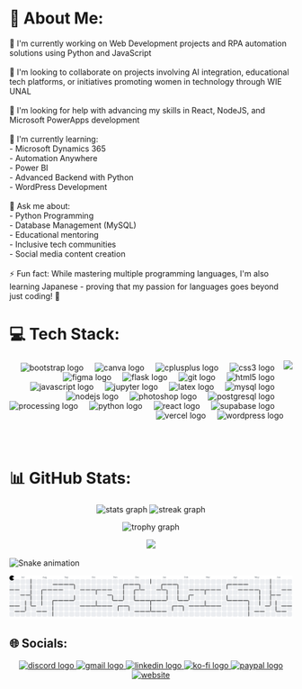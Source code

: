 # 💫 About Me:

🔭 I'm currently working on Web Development projects and RPA automation solutions using Python and JavaScript<br><br>👯 I'm looking to collaborate on projects involving AI integration, educational tech platforms, or initiatives promoting women in technology through WIE UNAL<br><br>🤝 I'm looking for help with advancing my skills in React, NodeJS, and Microsoft PowerApps development<br><br>🌱 I'm currently learning:<br>- Microsoft Dynamics 365<br>- Automation Anywhere<br>- Power BI<br>- Advanced Backend with Python<br>- WordPress Development<br><br>💬 Ask me about:<br>- Python Programming<br>- Database Management (MySQL)<br>- Educational mentoring<br>- Inclusive tech communities<br>- Social media content creation<br><br>⚡ Fun fact: While mastering multiple programming languages, I'm also learning Japanese - proving that my passion for languages goes beyond just coding! 🎌

###

# 💻 Tech Stack:

<img align="right" height="150" src="https://avatars.githubusercontent.com/u/69637072?v=4"  />

###



<div align="right">
  <img src="https://img.shields.io/badge/Bootstrap-7952B3?logo=bootstrap&logoColor=white&style=for-the-badge" height="30" alt="bootstrap logo"  />
  <img width="12" />
  <img src="https://img.shields.io/badge/Canva-00C4CC?logo=canva&logoColor=black&style=for-the-badge" height="30" alt="canva logo"  />
  <img width="12" />
  <img src="https://img.shields.io/badge/C++-00599C?logo=cplusplus&logoColor=white&style=for-the-badge" height="30" alt="cplusplus logo"  />
  <img width="12" />
  <img src="https://img.shields.io/badge/CSS3-1572B6?logo=css3&logoColor=white&style=for-the-badge" height="30" alt="css3 logo"  />
  <img width="12" />
  <img src="https://img.shields.io/badge/Figma-F24E1E?logo=figma&logoColor=white&style=for-the-badge" height="30" alt="figma logo"  />
  <img width="12" />
  <img src="https://img.shields.io/badge/Flask-000000?logo=flask&logoColor=white&style=for-the-badge" height="30" alt="flask logo"  />
  <img width="12" />
  <img src="https://img.shields.io/badge/Git-F05032?logo=git&logoColor=white&style=for-the-badge" height="30" alt="git logo"  />
  <img width="12" />
  <img src="https://img.shields.io/badge/HTML5-E34F26?logo=html5&logoColor=white&style=for-the-badge" height="30" alt="html5 logo"  />
  <img width="12" />
  <img src="https://img.shields.io/badge/JavaScript-F7DF1E?logo=javascript&logoColor=black&style=for-the-badge" height="30" alt="javascript logo"  />
  <img width="12" />
  <img src="https://img.shields.io/badge/Jupyter-F37626?logo=jupyter&logoColor=black&style=for-the-badge" height="30" alt="jupyter logo"  />
  <img width="12" />
  <img src="https://img.shields.io/badge/LaTeX-008080?logo=latex&logoColor=white&style=for-the-badge" height="30" alt="latex logo"  />
  <img width="12" />
  <img src="https://img.shields.io/badge/MySQL-4479A1?logo=mysql&logoColor=white&style=for-the-badge" height="30" alt="mysql logo"  />
  <img width="12" />
  <img src="https://img.shields.io/badge/Node.js-339933?logo=nodedotjs&logoColor=white&style=for-the-badge" height="30" alt="nodejs logo"  />
  <img width="12" />
  <img src="https://img.shields.io/badge/Adobe Photoshop-31A8FF?logo=adobephotoshop&logoColor=black&style=for-the-badge" height="30" alt="photoshop logo"  />
  <img width="12" />
  <img src="https://img.shields.io/badge/PostgreSQL-4169E1?logo=postgresql&logoColor=white&style=for-the-badge" height="30" alt="postgresql logo"  />
  <img width="12" />
  <img src="https://img.shields.io/badge/Processing Foundation-006699?logo=processingfoundation&logoColor=white&style=for-the-badge" height="30" alt="processing logo"  />
  <img width="12" />
  <img src="https://img.shields.io/badge/Python-3776AB?logo=python&logoColor=white&style=for-the-badge" height="30" alt="python logo"  />
  <img width="12" />
  <img src="https://img.shields.io/badge/React-61DAFB?logo=react&logoColor=black&style=for-the-badge" height="30" alt="react logo"  />
  <img width="12" />
  <img src="https://img.shields.io/badge/Supabase-3ECF8E?logo=supabase&logoColor=black&style=for-the-badge" height="30" alt="supabase logo"  />
  <img width="12" />
  <img src="https://img.shields.io/badge/Vercel-000000?logo=vercel&logoColor=white&style=for-the-badge" height="30" alt="vercel logo"  />
  <img width="12" />
  <img src="https://img.shields.io/badge/WordPress-21759B?logo=wordpress&logoColor=white&style=for-the-badge" height="30" alt="wordpress logo"  />
</div>

<br clear="both">

###

# 📊 GitHub Stats:

<div align="center">
  <img src="https://github-readme-stats.vercel.app/api?username=StoryChara&hide_title=false&hide_rank=true&show_icons=true&include_all_commits=true&count_private=true&disable_animations=false&theme=tokyonight&locale=en&hide_border=false" height="150" alt="stats graph"  />

  <img src="https://streak-stats.demolab.com?user=StoryChara&locale=en&mode=weekly&theme=tokyonight&hide_border=false&border_radius=5" height="150" alt="streak graph"  />

  <p> </p>

  <img src="https://github-profile-trophy.vercel.app?username=StoryChara&theme=tokyonight&column=5&row=2&margin-w=8&margin-h=8&no-bg=false&no-frame=false&order=4" height="250" alt="trophy graph"  />

  <p> </p>

  <img src="https://github-contributor-stats.vercel.app/api?username=StoryChara&limit=5&theme=tokyonight&combine_all_yearly_contributions=true" height="210" />
</div>

<p> </p>

<img src="https://raw.githubusercontent.com/StoryChara/StoryChara/output/snake.svg" alt="Snake animation" />

<p> </p>

<picture>
  <source media="(prefers-color-scheme: dark)" srcset="https://raw.githubusercontent.com/StoryChara/StoryChara/output/pacman-contribution-graph-dark.svg">
  <source media="(prefers-color-scheme: light)" srcset="https://raw.githubusercontent.com/StoryChara/StoryChara/output/pacman-contribution-graph.svg">
  <img alt="pacman contribution graph" src="https://raw.githubusercontent.com/StoryChara/StoryChara/output/pacman-contribution-graph.svg">
</picture>

<br clear="both">

## 🌐 Socials:

<div align="center">
  <a href="https://discord.com/users/349912950649126913" target="_blank">
    <img src="https://img.shields.io/static/v1?message=Discord&logo=discord&label=&color=1a1b27&logoColor=38bdae&labelColor=&style=for-the-badge" height="35" alt="discord logo"  />
  </a>
  <a href="mailto:mjarah@unal.edu.co" target="_blank">
    <img src="https://img.shields.io/static/v1?message=Gmail&logo=gmail&label=&color=1a1b27&logoColor=38bdae&labelColor=&style=for-the-badge" height="35" alt="gmail logo"  />
  </a>
  <a href="https://www.linkedin.com/in/mjarah/" target="_blank">
    <img src="https://img.shields.io/static/v1?message=LinkedIn&logo=linkedin&label=&color=1a1b27&logoColor=38bdae&labelColor=&style=for-the-badge" height="35" alt="linkedin logo"  />
  </a>
  <a href="https://ko-fi.com/mjarah" target="_blank">
    <img src="https://img.shields.io/static/v1?message=Ko-fi&logo=ko-fi&label=&color=1a1b27&logoColor=38bdae&labelColor=&style=for-the-badge" height="35" alt="ko-fi logo"  />
  </a>
  <a href="https://paypal.me/StoryChara213" target="_blank">
    <img src="https://img.shields.io/static/v1?message=PayPal&logo=paypal&label=&color=1a1b27&logoColor=white&labelColor=&style=for-the-badge" height="35" alt="paypal logo"  />
  </a>
  <a href="https://portfolio-storychara.vercel.app" target="_blank">
    <img src="https://img.shields.io/static/v1?message=Portfolio&logo=itch&label=&color=1a1b27&logoColor=white&labelColor=&style=for-the-badge" height="35" alt="website"  />
  </a>
</div>

###
